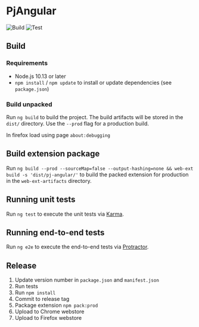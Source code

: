 # PjAngular
![Build](https://github.com/mvwestendorp/pjangular/workflows/Build/badge.svg?branch=master)
![Test](https://github.com/mvwestendorp/pjangular/workflows/Test/badge.svg?branch=master)

## Build

### Requirements

- Node.js 10.13 or later
- `npm install` / `npm update` to install or update dependencies (see `package.json`)

### Build unpacked

Run `ng build` to build the project. The build artifacts will be stored in the `dist/` directory. Use the `--prod` flag for a production build.

In firefox load using page `about:debugging`
## Build extension package

Run `ng build --prod --sourceMap=false --output-hashing=none && web-ext build -s 'dist/pj-angular/'` to build the packed extension for production in the `web-ext-artifacts` directory. 

## Running unit tests

Run `ng test` to execute the unit tests via [Karma](https://karma-runner.github.io).

## Running end-to-end tests

Run `ng e2e` to execute the end-to-end tests via [Protractor](http://www.protractortest.org/).



## Release

1. Update version number in `package.json` and `manifest.json`
2. Run tests
3. Run `npm install`
4. Commit to release tag
5. Package extension `npm pack:prod`
6. Upload to Chrome webstore
7. Upload to Firefox webstore

